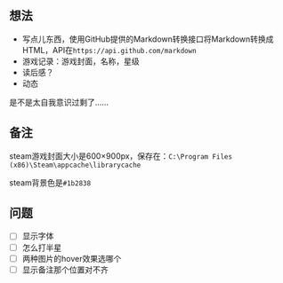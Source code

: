 ## 想法

* 写点儿东西，使用GitHub提供的Markdown转换接口将Markdown转换成HTML，API在`https://api.github.com/markdown`
* 游戏记录：游戏封面，名称，星级
* 读后感？
* 动态

是不是太自我意识过剩了……

## 备注

steam游戏封面大小是600×900px，保存在：`C:\Program Files (x86)\Steam\appcache\librarycache`

steam背景色是`#1b2838`

## 问题

- [ ] 显示字体
- [ ] 怎么打半星
- [ ] 两种图片的hover效果选哪个
- [ ] 显示备注那个位置对不齐

